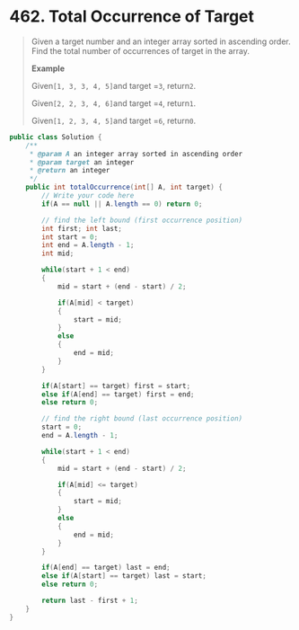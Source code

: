 # 462. Total Occurrence of Target

> Given a target number and an integer array sorted in ascending order. Find the total number of occurrences of target in the array.
>
> **Example**
>
> Given`[1, 3, 3, 4, 5]`and target =`3`, return`2`.
>
> Given`[2, 2, 3, 4, 6]`and target =`4`, return`1`.
>
> Given`[1, 2, 3, 4, 5]`and target =`6`, return`0`.

```java
public class Solution {
    /**
     * @param A an integer array sorted in ascending order
     * @param target an integer
     * @return an integer
     */
    public int totalOccurrence(int[] A, int target) {
        // Write your code here
        if(A == null || A.length == 0) return 0;

        // find the left bound (first occurrence position)
        int first; int last;
        int start = 0;
        int end = A.length - 1;
        int mid;

        while(start + 1 < end)
        {
            mid = start + (end - start) / 2;

            if(A[mid] < target)
            {
                start = mid;
            }
            else
            {
                end = mid;
            }
        }

        if(A[start] == target) first = start;
        else if(A[end] == target) first = end;
        else return 0;

        // find the right bound (last occurrence position)
        start = 0;
        end = A.length - 1;

        while(start + 1 < end)
        {
            mid = start + (end - start) / 2;

            if(A[mid] <= target)
            {
                start = mid;
            }
            else
            {
                end = mid;
            }
        }

        if(A[end] == target) last = end;
        else if(A[start] == target) last = start;
        else return 0;

        return last - first + 1;
    }
}
```



